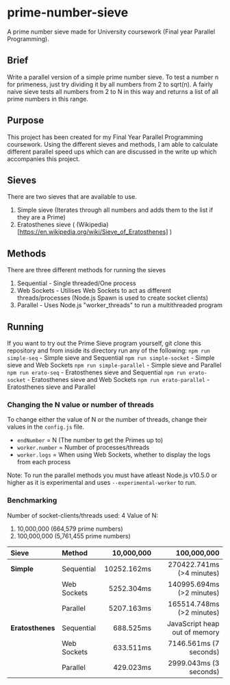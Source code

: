 # prime-number-sieve
A prime number sieve made for University coursework (Final year Parallel Programming).

## Brief
Write a parallel version of a simple prime number sieve. To test a number n for primeness, just try dividing it by all numbers from 2 to sqrt(n). A fairly naive sieve tests all numbers from 2 to N in this way and returns a list of all prime numbers in this range.

## Purpose
This project has been created for my Final Year Parallel Programming coursework.
Using the different sieves and methods, I am able to calculate different parallel speed ups which can are discussed in the write up which accompanies this project.

## Sieves
There are two sieves that are available to use.
1. Simple sieve (Iterates through all numbers and adds them to the list if they are a Prime)
2. Eratosthenes sieve ( (Wikipedia)[https://en.wikipedia.org/wiki/Sieve_of_Eratosthenes] )

## Methods
There are three different methods for running the sieves
1. Sequential - Single threaded/One process
2. Web Sockets - Utilises Web Sockets to act as different threads/processes (Node.js Spawn is used to create socket clients)
3. Parallel - Uses Node.js "worker_threads" to run a multithreaded program

## Running
If you want to try out the Prime Sieve program yourself, git clone this repository and from inside its directory run any of the following:
`npm run simple-seq` - Simple sieve and Sequential
`npm run simple-socket` - Simple sieve and Web Sockets
`npm run simple-parallel` - Simple sieve and Parallel
`npm run erato-seq` - Eratosthenes sieve and Sequential
`npm run erato-socket` - Eratosthenes sieve and Web Sockets
`npm run erato-parallel` - Eratosthenes sieve and Parallel

### Changing the N value or number of threads
To change either the value of N or the number of threads, change their values in the `config.js` file.
* `endNumber` = N (The number to get the Primes up to)
* `worker.number` = Number of processes/threads
* `worker.logs` = When using Web Sockets, whether to display the logs from each process

Note: To run the parallel methods you must have atleast Node.js v10.5.0 or higher as it is experimental and uses `--experimental-worker` to run. 

### Benchmarking
Number of socket-clients/threads used: 4
Value of N: 
1. 10,000,000 (664,579 prime numbers)
2. 100,000,000 (5,761,455 prime numbers)

| Sieve             | Method       |      10,000,000 |                    100,000,000 |
| :-----------------|:-------------|----------------:|-------------------------------:|
| **Simple**        | Sequential   |     10252.162ms |      270422.741ms (>4 minutes) |
|                   | Web Sockets  |      5252.304ms |      140995.694ms (>2 minutes) |
|                   | Parallel     |      5207.163ms |      165514.748ms (>2 minutes) |
| **Eratosthenes**  | Sequential   |       688.525ms |  JavaScript heap out of memory |
|                   | Web Sockets  |       633.511ms |         7146.561ms (7 seconds) |
|                   | Parallel     |        429.023ms|          2999.043ms (3 seconds)|


